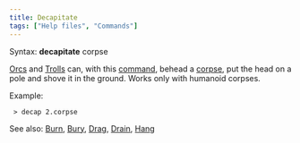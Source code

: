 ```yaml
---
title: Decapitate
tags: ["Help files", "Commands"]
---
```

Syntax: **decapitate** corpse

[Orcs](Orc "wikilink") and [Trolls](Troll "wikilink") can, with this
[command](commands "wikilink"), behead a [corpse](corpse "wikilink"),
put the head on a pole and shove it in the ground. Works only with
humanoid corpses.

Example:

` > decap 2.corpse`

See also: [Burn](Burn "wikilink"), [Bury](Bury "wikilink"),
[Drag](Drag "wikilink"), [Drain](Drain "wikilink"),
[Hang](Hang "wikilink")
